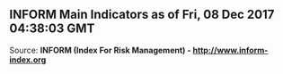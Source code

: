 ## INFORM Main Indicators as of Fri, 08 Dec 2017 04:38:03 GMT

Source: **INFORM (Index For Risk Management) - http://www.inform-index.org**